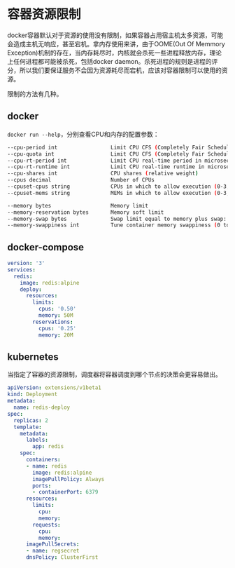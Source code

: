 # 容器资源限制

docker容器默认对于资源的使用没有限制，如果容器占用宿主机太多资源，可能会造成主机无响应，甚至宕机。拿内存使用来讲，由于OOME(Out Of Memmory Exception)机制的存在，当内存耗尽时，内核就会杀死一些进程释放内存，理论上任何进程都可能被杀死，包括docker daemon。杀死进程的规则是进程的评分，所以我们要保证服务不会因为资源耗尽而宕机，应该对容器限制可以使用的资源。

限制的方法有几种。

## docker

`docker run --help`，分别查看CPU和内存的配置参数：

```sh
--cpu-period int                 Limit CPU CFS (Completely Fair Scheduler) period
--cpu-quota int                  Limit CPU CFS (Completely Fair Scheduler) quota
--cpu-rt-period int              Limit CPU real-time period in microseconds
--cpu-rt-runtime int             Limit CPU real-time runtime in microseconds
--cpu-shares int                 CPU shares (relative weight)
--cpus decimal                   Number of CPUs
--cpuset-cpus string             CPUs in which to allow execution (0-3, 0,1)
--cpuset-mems string             MEMs in which to allow execution (0-3, 0,1)
```

```sh
--memory bytes                   Memory limit
--memory-reservation bytes       Memory soft limit
--memory-swap bytes              Swap limit equal to memory plus swap: '-1' to enable unlimited swap
--memory-swappiness int          Tune container memory swappiness (0 to 100) (default -1)
```

## docker-compose

```yml
version: '3'
services:
  redis:
    image: redis:alpine
    deploy:
      resources:
        limits:
          cpus: '0.50'
          memory: 50M
        reservations:
          cpus: '0.25'
          memory: 20M
```

## kubernetes

当指定了容器的资源限制，调度器将容器调度到哪个节点的决策会更容易做出。

```yml
apiVersion: extensions/v1beta1
kind: Deployment
metadata:
  name: redis-deploy
spec:
  replicas: 2
  template:
    metadata:
      labels:
        app: redis
    spec:
      containers:
      - name: redis
        image: redis:alpine
        imagePullPolicy: Always
        ports:
        - containerPort: 6379
      resources:
        limits:
          cpu:
          memory:
        requests:
          cpu:
          memory:
      imagePullSecrets:
      - name: regsecret
      dnsPolicy: ClusterFirst
```